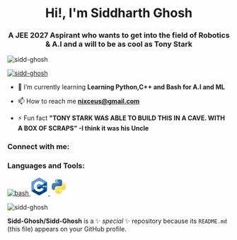 ##  <h1 align="center">Hi!, I'm Siddharth Ghosh</h1>
<h3 align="center">A JEE 2027 Aspirant who wants to get into the field of Robotics & A.I and a will to be as cool as Tony Stark</h3>

<p align="left"> <img src="https://komarev.com/ghpvc/?username=sidd-ghosh&label=Profile%20views&color=0e75b6&style=flat" alt="sidd-ghosh" /> </p>

<p align="left"> <a href="https://github.com/ryo-ma/github-profile-trophy"><img src="https://github-profile-trophy.vercel.app/?username=sidd-ghosh" alt="sidd-ghosh" /></a> </p>

- 🌱 I’m currently learning **Learning Python,C++ and Bash for A.I and ML**

- 📫 How to reach me **nixceus@gmail.com**

- ⚡ Fun fact **"TONY STARK WAS ABLE TO BUILD THIS IN A CAVE. WITH A BOX OF SCRAPS" -I think it was his Uncle**

<h3 align="left">Connect with me:</h3>
<p align="left">
</p>

<h3 align="left">Languages and Tools:</h3>
<p align="left"> <a href="https://www.gnu.org/software/bash/" target="_blank" rel="noreferrer"> <img src="https://www.vectorlogo.zone/logos/gnu_bash/gnu_bash-icon.svg" alt="bash" width="40" height="40"/> </a> <a href="https://www.w3schools.com/cpp/" target="_blank" rel="noreferrer"> <img src="https://raw.githubusercontent.com/devicons/devicon/master/icons/cplusplus/cplusplus-original.svg" alt="cplusplus" width="40" height="40"/> </a> <a href="https://www.python.org" target="_blank" rel="noreferrer"> <img src="https://raw.githubusercontent.com/devicons/devicon/master/icons/python/python-original.svg" alt="python" width="40" height="40"/> </a> </p>

<p><img align="center" src="https://github-readme-stats.vercel.app/api/top-langs?username=sidd-ghosh&show_icons=true&locale=en&layout=compact" alt="sidd-ghosh" /></p>

**Sidd-Ghosh/Sidd-Ghosh** is a ✨ _special_ ✨ repository because its `README.md` (this file) appears on your GitHub profile.


